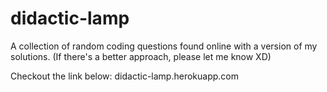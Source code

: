 # didactic-lamp
A collection of random coding questions found online with a version of my solutions. (If there's a better approach, please let me know XD)

Checkout the link below: 
didactic-lamp.herokuapp.com
